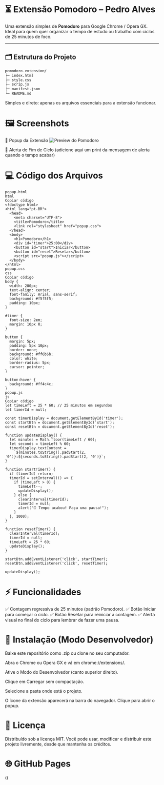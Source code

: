 # ⏳ Extensão Pomodoro – Pedro Alves  

Uma extensão simples de **Pomodoro** para Google Chrome / Opera GX.  
Ideal para quem quer organizar o tempo de estudo ou trabalho com ciclos de 25 minutos de foco.

---

## 🗂️ Estrutura do Projeto

```bash
pomodoro-extension/
├─ index.html
├─ style.css
├─ scrip.js
├─ manifest.json
└─ README.md
```
Simples e direto: apenas os arquivos essenciais para a extensão funcionar.

# 🖼️ Screenshots
📌 Popup da Extensão
![Preview do Pomodoro](https://github.com/user-attachments/assets/feb49234-4e26-4bd9-868f-caa80d0e1741)

📌 Alerta de Fim de Ciclo
(adicione aqui um print da mensagem de alerta quando o tempo acabar)

# 💻 Código dos Arquivos
```
popup.html
html
Copiar código
<!doctype html>
<html lang="pt-BR">
  <head>
    <meta charset="UTF-8">
    <title>Pomodoro</title>
    <link rel="stylesheet" href="popup.css">
  </head>
  <body>
    <h1>Pomodoro</h1>
    <div id="timer">25:00</div>
    <button id="start">Iniciar</button>
    <button id="reset">Resetar</button>
    <script src="popup.js"></script>
  </body>
</html>
popup.css
css
Copiar código
body {
  width: 200px;
  text-align: center;
  font-family: Arial, sans-serif;
  background: #f5f5f5;
  padding: 10px;
}

#timer {
  font-size: 2em;
  margin: 10px 0;
}

button {
  margin: 5px;
  padding: 5px 10px;
  border: none;
  background: #ff6b6b;
  color: white;
  border-radius: 5px;
  cursor: pointer;
}

button:hover {
  background: #ff4c4c;
}
popup.js
js
Copiar código
let timeLeft = 25 * 60; // 25 minutos em segundos
let timerId = null;

const timerDisplay = document.getElementById('timer');
const startBtn = document.getElementById('start');
const resetBtn = document.getElementById('reset');

function updateDisplay() {
  let minutes = Math.floor(timeLeft / 60);
  let seconds = timeLeft % 60;
  timerDisplay.textContent =
    `${minutes.toString().padStart(2, '0')}:${seconds.toString().padStart(2, '0')}`;
}

function startTimer() {
  if (timerId) return;
  timerId = setInterval(() => {
    if (timeLeft > 0) {
      timeLeft--;
      updateDisplay();
    } else {
      clearInterval(timerId);
      timerId = null;
      alert("⏰ Tempo acabou! Faça uma pausa!");
    }
  }, 1000);
}

function resetTimer() {
  clearInterval(timerId);
  timerId = null;
  timeLeft = 25 * 60;
  updateDisplay();
}

startBtn.addEventListener('click', startTimer);
resetBtn.addEventListener('click', resetTimer);

updateDisplay();
```
# ⚡ Funcionalidades
✅ Contagem regressiva de 25 minutos (padrão Pomodoro).
✅ Botão Iniciar para começar o ciclo.
✅ Botão Resetar para reiniciar a contagem.
✅ Alerta visual no final do ciclo para lembrar de fazer uma pausa.

# 🔧 Instalação (Modo Desenvolvedor)
Baixe este repositório como .zip ou clone no seu computador.

Abra o Chrome ou Opera GX e vá em chrome://extensions/.

Ative o Modo do Desenvolvedor (canto superior direito).

Clique em Carregar sem compactação.

Selecione a pasta onde está o projeto.

O ícone da extensão aparecerá na barra do navegador. Clique para abrir o popup.

# 📜 Licença
Distribuído sob a licença MIT.
Você pode usar, modificar e distribuir este projeto livremente, desde que mantenha os créditos.

# 🌐 GitHub Pages
()

